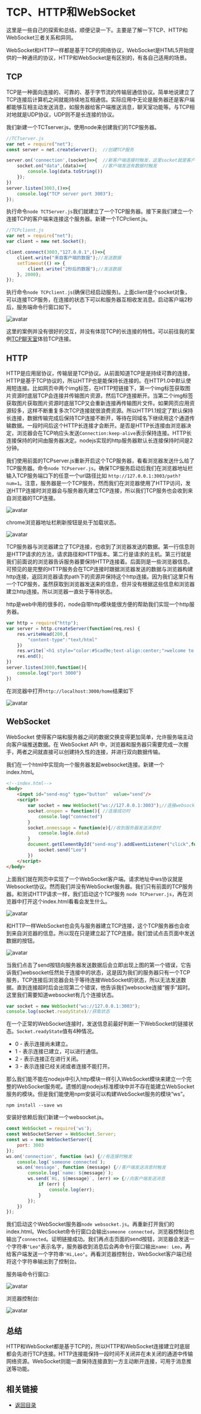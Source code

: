 # TCP、HTTP和WebSocket
这里是一些自己的探索和总结，顺便记录一下。主要是了解一下TCP、HTTP和WebSocket三者关系和异同。

WebSocket和HTTP一样都是基于TCP的网络协议，WebSocket是HTML5开始提供的一种通讯的协议，HTTP和WebSocket是有区别的，有各自己适用的场景。

## TCP
TCP是一种面向连接的、可靠的、基于字节流的传输层通信协议。简单地说建立了TCP连接后计算机之间就能持续地互相通信。实际应用中无论是服务器还是客户端都能够互相主动发送消息，如服务器给客户端推送消息，聊天室功能等。与TCP相对地就是UDP协议，UDP则不是长连接的协议。

我们新建一个TCTserver.js，使用node来创建我们的TCP服务器。
```javascript
//TCTserver.js
var net = require("net");
const server = net.createServer();  //创建TCP服务

server.on('connection',(socket)=>{  //新客户端连接时触发，这里socket就是客户端socket对象
    socket.on("data",(data)=>{      //客户端发送有数据时触发
        console.log(data.toString())
    });
})
server.listen(3003,()=>{
    console.log("TCP server port 3003");
});
```
执行命令`node TCTServer.js`我们就建立了一个TCP服务器。接下来我们建立一个连接TCP的客户端来连接这个服务器。新建一个TCPclient.js。
```javascript
//TCPclient.js
var net = require("net");
var client = new net.Socket();

client.connect(3003,"127.0.0.1",()=>{
    client.write("来自客户端的数据");//发送数据
    setTimeout(() => {
        client.write("2秒后的数据");//发送数据
    }, 2000);
});
```
执行命令`node TCPclient.js`(确保已经启动服务)。上面client是个socket对象，可以连接TCP服务，在连接的状态下可以和服务器互相收发消息。启动客户端2秒后，服务端命令行窗口如下。

![avatar](./img/ws1.png)

这里的案例并没有很好的交互，并没有体现TCP的长连接的特性。可以前往我的案例[TCP聊天室](https://github.com/songshuangfei/node-demo/tree/master/chat-room)体验TCP连接。

## HTTP
HTTP是应用层协议，传输层是TCP协议。从前面知道TCP是是持续可靠的连接，HTTP是基于TCP协议的，所以HTTP也是能保持长连接的。在HTTP1.0中默认使用短连接。比如网页中两个img标签，在HTTP短链接下，第一个img标签获取图片资源时底层TCP会连接并传输图片资源，然后TCP连接断开。当第二个img标签获取图片获取图片资源时底层TCP又会重新连接再传输图片文件。如果网页应用资源较多，这样不断重复多次TCP连接就很浪费资源。所以HTTP1.1规定了默认保持长连接，数据传输完成后保持TCP连接不断开，等待在同域名下继续用这个通道传输数据。一段时间后这个HTTP长连接才会断开。是否是HTTP长连接由浏览器决定，浏览器会在TCP响应头发送`Connection:keep-alive`表示保持连接。HTTP长连接保持的时间由服务器决定。nodejs实现的http服务器默认长连接保持时间是2分钟。

我们使用前面的TCPserver.js重新开启这个TCP服务器，看看浏览器发送什么给了TCP服务器。命令`node TCPserver.js`。确保TCP服务启动后我们在浏览器地址栏输入TCP服务端口下的任意一个url路径比如 `http://127.0.0.1:3003/path?num=1`。注意，服务器是一个TCP服务，然而我们在浏览器使用了HTTP访问，发送HTTP连接时浏览器会与服务器先建立TCP连接，所以我们TCP服务也会收到来自浏览器的TCP连接。

![avatar](./img/ws2.png)

chrome浏览器地址栏刷新按钮是处于加载状态。

![avatar](./img/ws3.png)

TCP服务器与浏览器建立了TCP连接，也收到了浏览器发送的数据。第一行信息则是HTTP请求的方法，请求路径和HTTP版本。第二行是请求的主机。第三行就是我们前面说的浏览器告诉服务器要保持HTTP连接着。后面则是一些浏览器信息。可预见的是完整的HTTP服务会在TCP连接时跟据浏览器发送的数据与浏览器构建http连接，返回浏览器请求path下的资源并保持这个http连接。因为我们这里只有一个TCP服务，虽然获取到浏览器发送来的信息，但并没有根据这些信息和浏览器建立http连接。所以浏览器一直处于等待状态。

http是web中用的很多的，node自带http模块能很方便的帮助我们实现一个http服务器。
```javascript
var http = require("http");
var server = http.createServer(function(req,res) {
    res.writeHead(200,{
        "content-type":"text/html"
    })
    res.write(`<h1 style="color:#5cad9e;text-align:center;">welcome to ${req.url}</h1>`);
    res.end();
})
server.listen(3000,function(){
    console.log("port 3000")
})
```
在浏览器中打开`http://localhost:3000/home`结果如下

![avatar](./img/ws4.png)

## WebSocket
WebSocket 使得客户端和服务器之间的数据交换变得更加简单，允许服务端主动向客户端推送数据。在 WebSocket API 中，浏览器和服务器只需要完成一次握手，两者之间就直接可以创建持久性的连接，并进行双向数据传输。

我们在一个html中实现向一个服务器发起websocket连接。新建一个index.html。
```html
<!--index.html-->
<body>
    <input id="send-msg" type="button"  value="send"/>
    <script>
        var socket = new WebSocket("ws://127.0.0.1:3003");//连接websocket服务器
        socket.onopen = function(){ //连接成功时
            console.log("connected")
        }
        socket.onmessage = function(e){//收到服务器发送消息时
            console.log(e.data)
        }
        document.getElementById("send-msg").addEventListener("click",function(){
            socket.send("Leo")
        })
    </script>
</body>
```
上面我们就在网页中实现了一个WebSocket客户端。请求地址中ws协议就是Websocket协议。然而我们并没有WebSocket服务器。我们只有前面的TCP服务器。和测试HTTP请求一样，我们启动这个TCP服务 `node TCPserver.js`，再在浏览器中打开这个index.html看看会发生什么。

![avatar](./img/ws5.png)

和HTTP一样WebSocket也会先与服务器建立TCP连接，这个TCP服务器也会收到来自浏览器的信息。所以现在只是建立起了TCP连接。我们尝试点击页面中发送数据的按钮。

![avatar](./img/ws6.png)

当我们点击了send按钮向服务器发送数据后会立即出现上图的第一个错误，它告诉我们websocket任然处于连接中的状态，这是因为我们的服务器只有一个TCP服务，TCP连接后浏览器会处于等待连接WebSocket的状态，所以无法发送数据。直到连接超时后会出现第二个错误，他告诉我们websocke连接“握手”超时。这里我们需要知道websocket有几个连接状态。
```javascript
var socket = new WebSocket("ws://127.0.0.1:3003");
console.log(socket.readyState)//获取状态
```
在一个正常的WebSocket连接时，发送信息前最好判断一下WebSocket的链接状态。`Socket.readyState`值有4种情况。
* 0 - 表示连接尚未建立。
* 1 - 表示连接已建立，可以进行通信。
* 2 - 表示连接正在进行关闭。
* 3 - 表示连接已经关闭或者连接不能打开。

那么我们能不能在nodejs中引入http模块一样引入WebSocket模块来建立一个完整的WebSocket服务呢。遗憾的是nodejs标准模块中并不存在能建立WebSocket服务的模块。但是我们能使用npm安装可以构建WebSocket服务的模块“ws”。
```
npm install --save ws
```
安装好依赖后我们新建一个websocket.js。
```javascript
const WebSocket = require('ws');
const WebSocketServer = WebSocket.Server;
const ws = new WebSocketServer({
    port: 3003
});
ws.on('connection', function (ws) {//有连接时触发
    console.log(`someone connected`);
    ws.on('message', function (message) {//客户端发送消息时触发
        console.log(`name: ${message}`);
        ws.send(`Hi, ${message}`, (err) => {//向客户端发送消息
            if (err) {
                console.log(err);
            }
        });
    })
});
```
我们启动这个WebSocket服务器`node websocket.js`。再重新打开我们的index.html。WecSocket命令行窗口会输出`someone connected`，浏览器控制台也输出了`connected`。证明链接成功。我们再点击页面的send按钮，浏览器会发送一个字符串`"Leo"`表示名字，服务器收到消息后会再命令行窗口输出`name: Leo`，再给客户端发送一个字符串`"Hi,Leo"`。再看浏览器控制台，WebSocket客户端已经将这个字符串输出到了控制台。

服务端命令行窗口:

![avatar](./img/ws7.png)

浏览器控制台:

![avatar](./img/ws8.png)

## 总结
HTTP和WebSocket都是基于TCP的，所以HTTP和WebSocket连接建立时底层都会先进行TCP连接。HTTP连接能保持一段时间不关闭并在未关闭的通道中传输网络资源。WebSocket则能一直保持连接直到一方主动断开连接，可用于消息推送等功能。

## 相关链接
* [返回目录](/README.md)


